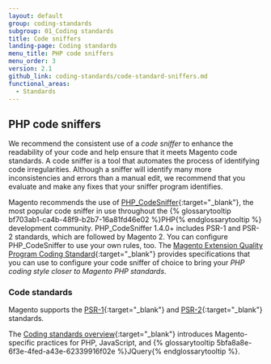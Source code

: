 ```yaml
---
layout: default
group: coding-standards
subgroup: 01_Coding standards
title: Code sniffers
landing-page: Coding standards
menu_title: PHP code sniffers
menu_order: 3
version: 2.1
github_link: coding-standards/code-standard-sniffers.md
functional_areas:
  - Standards
---
```


## PHP code sniffers

We recommend the consistent use of a <i>code sniffer</i> to enhance the readability of your code and help ensure that it meets Magento code standards.  A code sniffer is a tool that automates the process of identifying code irregularities. Although a sniffer will identify many more inconsistencies and errors than a manual edit, we recommend that you evaluate and make any fixes that your sniffer program identifies.

Magento recommends the use of [PHP_CodeSniffer](http://pear.php.net/manual/en/package.php.php-codesniffer.faq.php){:target="_blank"}, the most popular code sniffer in use throughout the {% glossarytooltip bf703ab1-ca4b-48f9-b2b7-16a81fd46e02 %}PHP{% endglossarytooltip %} development community.
PHP_CodeSniffer 1.4.0+ includes PSR-1 and PSR-2 standards, which are followed by Magento 2.
You can configure PHP_CodeSniffer to use your own rules, too. The [Magento Extension Quality Program Coding Standard](https://github.com/magento/marketplace-eqp){:target="_blank"} provides specifications that you can use to configure your code sniffer of choice to bring your _PHP coding style closer to Magento PHP standards_.



### Code standards

Magento supports the [PSR-1](http://www.php-fig.org/psr/psr-1/){:target="_blank"} and [PSR-2](http://www.php-fig.org/psr/psr-2/){:target="_blank"} standards.


The [Coding standards overview](http://devdocs.magento.com/guides/v2.0/coding-standards/bk-coding-standards.html){:target="_blank"} introduces Magento-specific practices for PHP, JavaScript, and {% glossarytooltip 5bfa8a8e-6f3e-4fed-a43e-62339916f02e %}JQuery{% endglossarytooltip %}.
